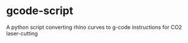 # gcode-script
A python script converting rhino curves to g-code instructions for CO2 laser-cutting
